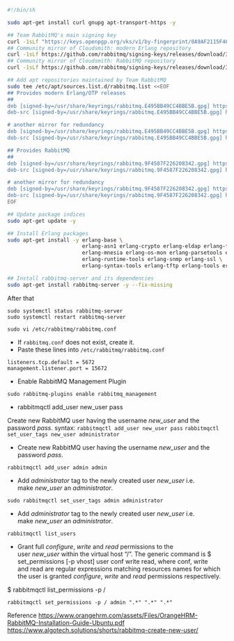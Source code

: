 
```bash
#!/bin/sh

sudo apt-get install curl gnupg apt-transport-https -y

## Team RabbitMQ's main signing key
curl -1sLf "https://keys.openpgp.org/vks/v1/by-fingerprint/0A9AF2115F4687BD29803A206B73A36E6026DFCA" | sudo gpg --dearmor | sudo tee /usr/share/keyrings/com.rabbitmq.team.gpg > /dev/null
## Community mirror of Cloudsmith: modern Erlang repository
curl -1sLf https://github.com/rabbitmq/signing-keys/releases/download/3.0/cloudsmith.rabbitmq-erlang.E495BB49CC4BBE5B.key | sudo gpg --dearmor | sudo tee /usr/share/keyrings/rabbitmq.E495BB49CC4BBE5B.gpg > /dev/null
## Community mirror of Cloudsmith: RabbitMQ repository
curl -1sLf https://github.com/rabbitmq/signing-keys/releases/download/3.0/cloudsmith.rabbitmq-server.9F4587F226208342.key | sudo gpg --dearmor | sudo tee /usr/share/keyrings/rabbitmq.9F4587F226208342.gpg > /dev/null

## Add apt repositories maintained by Team RabbitMQ
sudo tee /etc/apt/sources.list.d/rabbitmq.list <<EOF
## Provides modern Erlang/OTP releases
##
deb [signed-by=/usr/share/keyrings/rabbitmq.E495BB49CC4BBE5B.gpg] https://ppa1.novemberain.com/rabbitmq/rabbitmq-erlang/deb/ubuntu jammy main
deb-src [signed-by=/usr/share/keyrings/rabbitmq.E495BB49CC4BBE5B.gpg] https://ppa1.novemberain.com/rabbitmq/rabbitmq-erlang/deb/ubuntu jammy main

# another mirror for redundancy
deb [signed-by=/usr/share/keyrings/rabbitmq.E495BB49CC4BBE5B.gpg] https://ppa2.novemberain.com/rabbitmq/rabbitmq-erlang/deb/ubuntu jammy main
deb-src [signed-by=/usr/share/keyrings/rabbitmq.E495BB49CC4BBE5B.gpg] https://ppa2.novemberain.com/rabbitmq/rabbitmq-erlang/deb/ubuntu jammy main

## Provides RabbitMQ
##
deb [signed-by=/usr/share/keyrings/rabbitmq.9F4587F226208342.gpg] https://ppa1.novemberain.com/rabbitmq/rabbitmq-server/deb/ubuntu jammy main
deb-src [signed-by=/usr/share/keyrings/rabbitmq.9F4587F226208342.gpg] https://ppa1.novemberain.com/rabbitmq/rabbitmq-server/deb/ubuntu jammy main

# another mirror for redundancy
deb [signed-by=/usr/share/keyrings/rabbitmq.9F4587F226208342.gpg] https://ppa2.novemberain.com/rabbitmq/rabbitmq-server/deb/ubuntu jammy main
deb-src [signed-by=/usr/share/keyrings/rabbitmq.9F4587F226208342.gpg] https://ppa2.novemberain.com/rabbitmq/rabbitmq-server/deb/ubuntu jammy main
EOF

## Update package indices
sudo apt-get update -y

## Install Erlang packages
sudo apt-get install -y erlang-base \
                        erlang-asn1 erlang-crypto erlang-eldap erlang-ftp erlang-inets \
                        erlang-mnesia erlang-os-mon erlang-parsetools erlang-public-key \
                        erlang-runtime-tools erlang-snmp erlang-ssl \
                        erlang-syntax-tools erlang-tftp erlang-tools erlang-xmerl

## Install rabbitmq-server and its dependencies
sudo apt-get install rabbitmq-server -y --fix-missing
```


After that 
```shell
sudo systemctl status rabbitmq-server
sudo systemctl restart rabbitmq-server
```


```shell
sudo vi /etc/rabbitmq/rabbitmq.conf
```
 
  -   If `rabbitmq.conf` does not exist, create it.
  -  Paste these lines into `/etc/rabbitmq/rabbitmq.conf`
```shell
listeners.tcp.default = 5672
management.listener.port = 15672
```

- Enable RabbitMQ Management Plugin
```shell
sudo rabbitmq-plugins enable rabbitmq_management
```
- rabbitmqctl add_user new_user pass

Create new RabbitMQ user having the username _new_user_ and the password _pass_.
syntax: 
`rabbitmqctl add_user new_user pass`
`rabbitmqctl set_user_tags new_user administrator`
- Create new RabbitMQ user having the username _new_user_ and the password _pass_.
```shell
rabbitmqctl add_user admin admin
```

- Add _administrator_ tag to the newly created user _new_user_ i.e. make _new_user_ an _administrator_.
```shell
sudo rabbitmqctl set_user_tags admin administrator
```

- Add _administrator_ tag to the newly created user _new_user_ i.e. make _new_user_ an _administrator_.
```shell
rabbitmqctl list_users
```

- Grant full _configure_, _write_ and _read_ permissions to the user _new_user_ within the virtual host “/”. The generic command is
$ set_permissions [-p vhost] user conf write read, where conf, write and read
are regular expressions matching resources names for which the user is granted _configure_, _write_ and _read_ permissions respectively.

$ rabbitmqctl list_permissions -p /
```shell
rabbitmqctl set_permissions -p / admin ".*" ".*" ".*"
```

Reference
https://www.orangehrm.com/assets/Files/OrangeHRM-RabbitMQ-Installation-Guide-Ubuntu.pdf
https://www.algotech.solutions/shorts/rabbitmq-create-new-user/